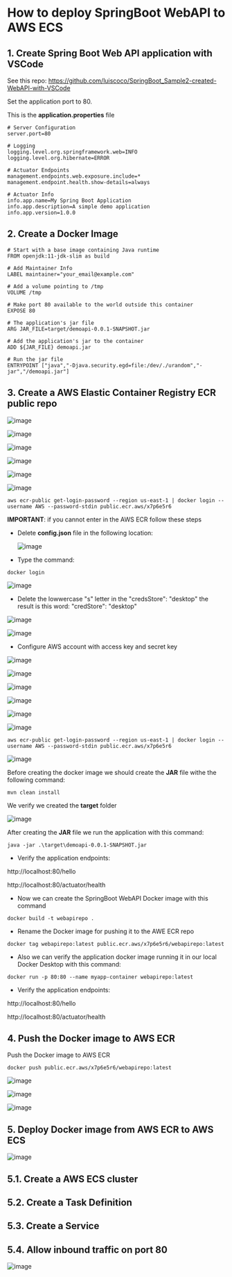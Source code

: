 # How to deploy SpringBoot WebAPI to AWS ECS

## 1. Create Spring Boot Web API application with VSCode

See this repo: https://github.com/luiscoco/SpringBoot_Sample2-created-WebAPI-with-VSCode

Set the application port to 80.

This is the **application.properties** file

```
# Server Configuration
server.port=80

# Logging
logging.level.org.springframework.web=INFO
logging.level.org.hibernate=ERROR

# Actuator Endpoints
management.endpoints.web.exposure.include=*
management.endpoint.health.show-details=always

# Actuator Info
info.app.name=My Spring Boot Application
info.app.description=A simple demo application
info.app.version=1.0.0
```

## 2. Create a Docker Image 

```
# Start with a base image containing Java runtime
FROM openjdk:11-jdk-slim as build

# Add Maintainer Info
LABEL maintainer="your_email@example.com"

# Add a volume pointing to /tmp
VOLUME /tmp

# Make port 80 available to the world outside this container
EXPOSE 80

# The application's jar file
ARG JAR_FILE=target/demoapi-0.0.1-SNAPSHOT.jar

# Add the application's jar to the container
ADD ${JAR_FILE} demoapi.jar

# Run the jar file
ENTRYPOINT ["java","-Djava.security.egd=file:/dev/./urandom","-jar","/demoapi.jar"]
```

## 3. Create a AWS Elastic Container Registry ECR public repo

![image](https://github.com/luiscoco/SpringBoot_Sample8-deploy-WebAPI-to-AWS_ECS/assets/32194879/4f686ab5-6f9f-45e0-8aec-a7ac8c3eb187)

![image](https://github.com/luiscoco/SpringBoot_Sample8-deploy-WebAPI-to-AWS_ECS/assets/32194879/1c013312-96c3-452e-9905-7488aa5ebe3a)

![image](https://github.com/luiscoco/SpringBoot_Sample8-deploy-WebAPI-to-AWS_ECS/assets/32194879/88c80691-099b-4736-901a-d142d1859e1d)

![image](https://github.com/luiscoco/SpringBoot_Sample8-deploy-WebAPI-to-AWS_ECS/assets/32194879/1ba6438b-e910-4214-8543-bf88efdf730c)

![image](https://github.com/luiscoco/SpringBoot_Sample8-deploy-WebAPI-to-AWS_ECS/assets/32194879/7fbf63ba-1957-4358-82ff-90a9767c2eb7)

![image](https://github.com/luiscoco/SpringBoot_Sample8-deploy-WebAPI-to-AWS_ECS/assets/32194879/36e8c7a9-86ec-4cc0-a82b-e0df750a9b42)

```
aws ecr-public get-login-password --region us-east-1 | docker login --username AWS --password-stdin public.ecr.aws/x7p6e5r6
```

**IMPORTANT**: if you cannot enter in the AWS ECR follow these steps

- Delete **config.json** file in the following location:

  ![image](https://github.com/luiscoco/SpringBoot_Sample8-deploy-WebAPI-to-AWS_ECS/assets/32194879/5d936873-cb7f-4391-94d3-73f2c29de864)

- Type the command:

```
docker login
```

![image](https://github.com/luiscoco/SpringBoot_Sample8-deploy-WebAPI-to-AWS_ECS/assets/32194879/b0006793-cbd6-4290-b92c-74fe5ba1065e)

- Delete the lowwercase "s" letter in the "credsStore": "desktop" the result is this word:  "credStore": "desktop"

![image](https://github.com/luiscoco/SpringBoot_Sample8-deploy-WebAPI-to-AWS_ECS/assets/32194879/9cc807e3-94dc-40c9-92d1-194bfd288a1c)

![image](https://github.com/luiscoco/SpringBoot_Sample8-deploy-WebAPI-to-AWS_ECS/assets/32194879/9204df56-7122-492d-a6b7-36f776c85b05)

- Configure AWS account with access key and secret key

![image](https://github.com/luiscoco/SpringBoot_Sample8-deploy-WebAPI-to-AWS_ECS/assets/32194879/35647989-b216-4874-b676-7ddb9c1ad75f)

![image](https://github.com/luiscoco/SpringBoot_Sample8-deploy-WebAPI-to-AWS_ECS/assets/32194879/eb6013e4-19e3-4e96-a291-9490ed96e383)

![image](https://github.com/luiscoco/SpringBoot_Sample8-deploy-WebAPI-to-AWS_ECS/assets/32194879/9d6fd152-1dda-4737-aa81-9d6b4d9e011f)

![image](https://github.com/luiscoco/SpringBoot_Sample8-deploy-WebAPI-to-AWS_ECS/assets/32194879/6a403ad2-8b0f-4523-90a4-99a63b0a9590)

![image](https://github.com/luiscoco/SpringBoot_Sample8-deploy-WebAPI-to-AWS_ECS/assets/32194879/9c559b92-d8c8-4bab-b7c5-eccbcc5f3466)

![image](https://github.com/luiscoco/SpringBoot_Sample8-deploy-WebAPI-to-AWS_ECS/assets/32194879/7838b037-2975-4604-9719-77d59e172dbf)

```
aws ecr-public get-login-password --region us-east-1 | docker login --username AWS --password-stdin public.ecr.aws/x7p6e5r6
```

![image](https://github.com/luiscoco/SpringBoot_Sample8-deploy-WebAPI-to-AWS_ECS/assets/32194879/236a141b-6e4a-45a1-8234-4cd4ca094d44)

Before creating the docker image we should create the **JAR** file withe the following command:

```
mvn clean install
```

We verify we created the **target** folder

![image](https://github.com/luiscoco/SpringBoot_Sample8-deploy-WebAPI-to-AWS_ECS/assets/32194879/bc657d8d-5973-4a7e-ab7b-24d2e1ad23ba)

After creating the **JAR** file we run the application with this command:

```
java -jar .\target\demoapi-0.0.1-SNAPSHOT.jar
```

- Verify the application endpoints:

http://localhost:80/hello

http://localhost:80/actuator/health

- Now we can create the SpringBoot WebAPI Docker image with this command

```
docker build -t webapirepo .
```

- Rename the Docker image for pushing it to the AWE ECR repo

```
docker tag webapirepo:latest public.ecr.aws/x7p6e5r6/webapirepo:latest
```

- Also we can verify the application docker image running it in our local Docker Desktop with this command:

```
docker run -p 80:80 --name myapp-container webapirepo:latest
```

- Verify the application endpoints:

http://localhost:80/hello

http://localhost:80/actuator/health

## 4. Push the Docker image to AWS ECR

Push the Docker image to AWS ECR

```
docker push public.ecr.aws/x7p6e5r6/webapirepo:latest
```

![image](https://github.com/luiscoco/SpringBoot_Sample8-deploy-WebAPI-to-AWS_ECS/assets/32194879/a4b7081e-10a1-493a-adbc-54e65fe4f101)

![image](https://github.com/luiscoco/SpringBoot_Sample8-deploy-WebAPI-to-AWS_ECS/assets/32194879/cf6fa17a-0a99-4466-b686-02f153f09763)

![image](https://github.com/luiscoco/SpringBoot_Sample8-deploy-WebAPI-to-AWS_ECS/assets/32194879/760a0d23-8419-4480-b99e-84bed806b976)

## 5. Deploy Docker image from AWS ECR to AWS ECS

![image](https://github.com/luiscoco/SpringBoot_Sample8-deploy-WebAPI-to-AWS_ECS/assets/32194879/a05905db-bda1-402c-89ef-3137ddc1809a)

## 5.1. Create a AWS ECS cluster



## 5.2. Create a Task Definition



## 5.3. Create a Service


## 5.4. Allow inbound traffic on port 80

![image](https://github.com/luiscoco/SpringBoot_Sample8-deploy-WebAPI-to-AWS_ECS/assets/32194879/68680dd7-c2b1-4195-8a59-3972e67ef11f)




